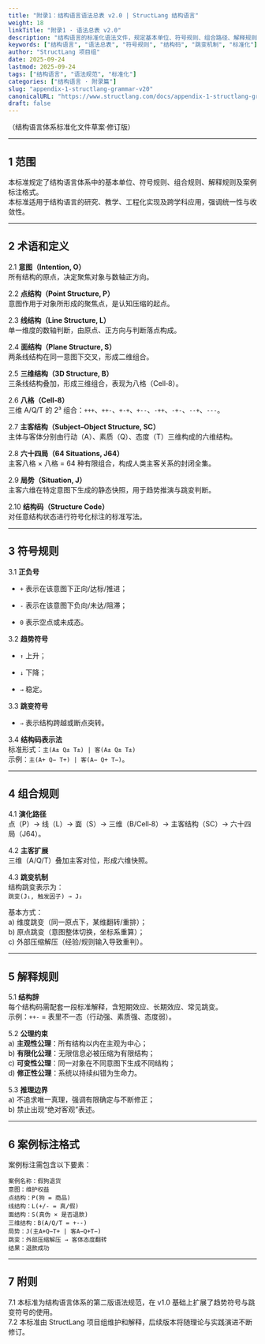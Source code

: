 ```yaml
---
title: "附录1：结构语言语法总表 v2.0 | StructLang 结构语言"
weight: 18
linkTitle: "附录1 · 语法总表 v2.0"
description: "结构语言的标准化语法文件，规定基本单位、符号规则、组合路径、解释规则与案例标注格式。作为体系的硬规则基础，用于研究、教学与工程化实现。"
keywords: ["结构语言", "语法总表", "符号规则", "结构码", "跳变机制", "标准化"]
author: "StructLang 项目组"
date: 2025-09-24
lastmod: 2025-09-24
tags: ["结构语言", "语法规范", "标准化"]
categories: ["结构语言 · 附录篇"]
slug: "appendix-1-structlang-grammar-v20"
canonicalURL: "https://www.structlang.com/docs/appendix-1-structlang-grammar-v20"
draft: false
---
```



（结构语言体系标准化文件草案·修订版）

---

## 1 范围

本标准规定了结构语言体系中的基本单位、符号规则、组合规则、解释规则及案例标注格式。  
本标准适用于结构语言的研究、教学、工程化实现及跨学科应用，强调统一性与收敛性。

---

## 2 术语和定义

2.1 **意图（Intention, O）**  
所有结构的原点，决定聚焦对象与数轴正方向。

2.2 **点结构（Point Structure, P）**  
意图作用于对象所形成的聚焦点，是认知压缩的起点。

2.3 **线结构（Line Structure, L）**  
单一维度的数轴判断，由原点、正方向与判断落点构成。

2.4 **面结构（Plane Structure, S）**  
两条线结构在同一意图下交叉，形成二维组合。

2.5 **三维结构（3D Structure, B）**  
三条线结构叠加，形成三维组合，表现为八格（Cell‑8）。

2.6 **八格（Cell‑8）**  
三维 A/Q/T 的 2³ 组合：`+++`、`++-`、`+-+`、`+--`、`-++`、`-+-`、`--+`、`---`。

2.7 **主客结构（Subject–Object Structure, SC）**  
主体与客体分别由行动（A）、素质（Q）、态度（T）三维构成的六维结构。

2.8 **六十四局（64 Situations, J64）**  
主客八格 × 八格 = 64 种有限组合，构成人类主客关系的封闭全集。

2.9 **局势（Situation, J）**  
主客六维在特定意图下生成的静态快照，用于趋势推演与跳变判断。

2.10 **结构码（Structure Code）**  
对任意结构状态进行符号化标注的标准写法。

---

## 3 符号规则

3.1 **正负号**

- `+` 表示在该意图下正向/达标/推进；
    
- `-` 表示在该意图下负向/未达/阻滞；
    
- `0` 表示空点或未成态。
    

3.2 **趋势符号**

- `↑` 上升；
    
- `↓` 下降；
    
- `→` 稳定。
    

3.3 **跳变符号**

- `⇒` 表示结构跨越或断点突转。
    

3.4 **结构码表示法**  
标准形式：`主(A± Q± T±) | 客(A± Q± T±)`  
示例：`主(A+ Q− T+) | 客(A− Q+ T−)`。

---

## 4 组合规则

4.1 **演化路径**  
点（P）→ 线（L）→ 面（S）→ 三维（B/Cell‑8）→ 主客结构（SC）→ 六十四局（J64）。

4.2 **主客扩展**  
三维（A/Q/T）叠加主客对位，形成六维快照。

4.3 **跳变机制**  
结构跳变表示为：  
`跳变(J₁, 触发因子) → J₂`

基本方式：  
a) 维度跳变（同一原点下，某维翻转/重排）；  
b) 原点跳变（意图整体切换，坐标系重算）；  
c) 外部压缩解压（经验/规则输入导致重判）。

---

## 5 解释规则

5.1 **结构辞**  
每个结构码需配套一段标准解释，含短期效应、长期效应、常见跳变。  
示例：`++-` = 表里不一态（行动强、素质强、态度弱）。

5.2 **公理约束**  
a) **主观性公理**：所有结构以内在主观为中心；  
b) **有限化公理**：无限信息必被压缩为有限结构；  
c) **可变性公理**：同一对象在不同意图下生成不同结构；  
d) **修正性公理**：系统以持续纠错为生命力。

5.3 **推理边界**  
a) 不追求唯一真理，强调有限确定与不断修正；  
b) 禁止出现“绝对客观”表述。

---

## 6 案例标注格式

案例标注需包含以下要素：

```
案例名称：假狗退货
意图：维护权益
点结构：P(狗 = 商品)
线结构：L(+/- = 真/假)
面结构：S(真伪 × 是否退款)
三维结构：B(A/Q/T = +--)
局势：J(主A+Q−T+ | 客A−Q+T−)
跳变：外部压缩解压 → 客体态度翻转
结果：退款成功
```

---

## 7 附则

7.1 本标准为结构语言体系的第二版语法规范，在 v1.0 基础上扩展了趋势符号与跳变符号的使用。  
7.2 本标准由 StructLang 项目组维护和解释，后续版本将随理论与实践演进不断修订。